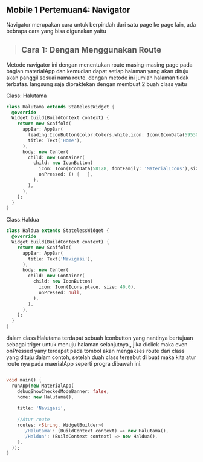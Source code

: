 ## Mobile 1 Pertemuan4: Navigator
Navigator merupakan cara untuk berpindah dari satu page ke page lain, ada bebrapa cara yang bisa digunakan yaitu

>## Cara 1: Dengan Menggunakan Route
Metode navigator ini dengan menentukan route masing-masing page pada bagian materialApp dan kemudian dapat setiap halaman yang akan dituju akan panggil sesuai nama route.
dengan metode ini  jumlah halaman tidak terbatas.
langsung saja dipraktekan dengan membuat 2 buah class yaitu

Class: Halutama
```dart
class Halutama extends StatelessWidget {
  @override
  Widget build(BuildContext context) {
    return new Scaffold(
      appBar: AppBar(
        leading:IconButton(color:Colors.white,icon: Icon(IconData(59530, fontFamily: 'MaterialIcons')),onPressed:null,),
        title: Text('Home'),
      ),
      body: new Center(
        child: new Container(
          child: new IconButton(
            icon: Icon(IconData(58128, fontFamily: 'MaterialIcons'),size:30.00,color:Colors.orangeAccent),
            onPressed: () {   },
          ),
        ),
      ),
    );
  }
}

```


Class:Haldua
```dart
class Haldua extends StatelessWidget {
  @override
  Widget build(BuildContext context) {
    return new Scaffold(
      appBar: AppBar(
        title: Text('Navigasi'),
      ),
      body: new Center(
        child: new Container(
          child: new IconButton(
            icon: Icon(Icons.place, size: 40.0),
            onPressed: null,
          ),
        ),
      ),
    );
  }
}
```

dalam class Halutama terdapat sebuah Iconbutton yang nantinya bertujuan sebagai triger untuk menuju halaman selanjutnya,, jika diclick maka even onPressed yany terdapat pada tombol akan mengakses route dari class yang dituju dalam contoh, setelah duah class tersebut di buat maka kita atur route nya pada maerialApp seperti progra dibawah ini.

```dart

void main() {
  runApp(new MaterialApp(
    debugShowCheckedModeBanner: false,
    home: new Halutama(),
    
    title: 'Navigasi',
    
    //Atur route
    routes: <String, WidgetBuilder>{
      '/Halutama': (BuildContext context) => new Halutama(),
      '/Haldua': (BuildContext context) => new Haldua(),
    },
  ));
}
```
